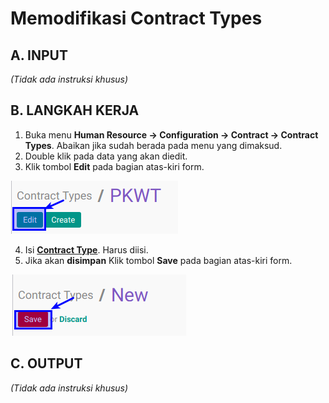 # Memodifikasi Contract Types

## A. INPUT

*(Tidak ada instruksi khusus)*

## B. LANGKAH KERJA

1. Buka menu **Human Resource -> Configuration -> Contract -> Contract Types**. Abaikan jika sudah berada pada menu yang dimaksud.
2. Double klik pada data yang akan diedit.
3. Klik tombol **Edit** pada bagian atas-kiri form.

![](../../img/contract-type/tombol-edit.png)

4. Isi **[Contract Type](./penjelasan.md#field-year)**. Harus diisi.
5. Jika akan **disimpan** Klik tombol **Save** pada bagian atas-kiri form.

![](../../img/contract-type/tombol-save-create.png)

## C. OUTPUT

*(Tidak ada instruksi khusus)*
